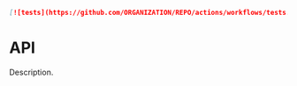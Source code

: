 ```md
[![tests](https://github.com/ORGANIZATION/REPO/actions/workflows/tests.yaml/badge.svg)](https://github.com/ORGANIZATION/REPO/actions/workflows/tests.yaml)
```

# API

Description.
